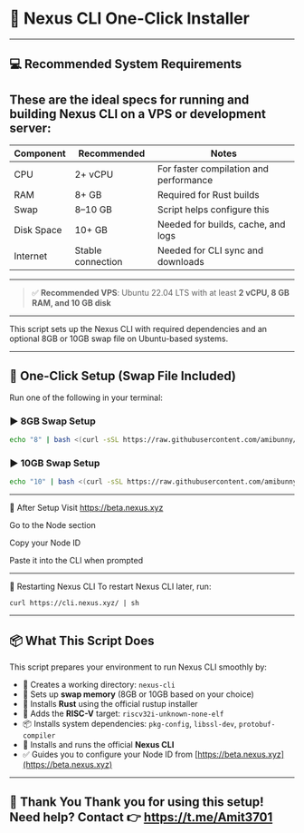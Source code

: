 # 🚀 Nexus CLI One-Click Installer

---
## 💻 Recommended System Requirements

These are the ideal specs for running and building Nexus CLI on a VPS or development server:
-------------------------------------------------------------------------------
| Component     | Recommended        | Notes                                  |
|---------------|--------------------|----------------------------------------|
| CPU           | 2+ vCPU            | For faster compilation and performance |
| RAM           | 8+ GB              | Required for Rust builds               |
| Swap          | 8–10 GB            | Script helps configure this            |
| Disk Space    | 10+ GB             | Needed for builds, cache, and logs     |
| Internet      | Stable connection  | Needed for CLI sync and downloads      |
-------------------------------------------------------------------------------
> ✅ **Recommended VPS**: Ubuntu 22.04 LTS with at least **2 vCPU, 8 GB RAM, and 10 GB disk**


---

This script sets up the Nexus CLI with required dependencies and an optional 8GB or 10GB swap file on Ubuntu-based systems.

---

## 🧪 One-Click Setup (Swap File Included)

Run one of the following in your terminal:

### ▶️ 8GB Swap Setup
```bash
echo "8" | bash <(curl -sSL https://raw.githubusercontent.com/amibunny/nexus-setup/main/setup.sh)
```
### ▶️ 10GB Swap Setup
```bash
echo "10" | bash <(curl -sSL https://raw.githubusercontent.com/amibunny/nexus-setup/main/setup.sh)
```
----
🧾 After Setup
Visit https://beta.nexus.xyz

Go to the Node section

Copy your Node ID

Paste it into the CLI when prompted

----

🔁 Restarting Nexus CLI
To restart Nexus CLI later, run:

```
curl https://cli.nexus.xyz/ | sh
```

---
## 📦 What This Script Does

This script prepares your environment to run Nexus CLI smoothly by:

- 📁 Creates a working directory: `nexus-cli`
- 💾 Sets up **swap memory** (8GB or 10GB based on your choice)
- 🦀 Installs **Rust** using the official rustup installer
- 🎯 Adds the **RISC-V** target: `riscv32i-unknown-none-elf`
- 📦 Installs system dependencies: `pkg-config`, `libssl-dev`, `protobuf-compiler`
- 🚀 Installs and runs the official **Nexus CLI**
- ✅ Guides you to configure your Node ID from [https://beta.nexus.xyz](https://beta.nexus.xyz)


---
🙏 Thank You
Thank you for using this setup!
Need help? Contact 👉 https://t.me/Amit3701
-----
